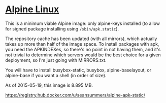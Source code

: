 [Alpine Linux](http://www.alpinelinux.org/)
============

This is a minimum viable Alpine image: only alpine-keys
installed (to allow for signed package installing using
`/sbin/apk.static`).

The repository cache has been updated (with all mirrors),
which actually takes up more than half of the image space.
To install packages with apk, you need the APKINDEXes,
so there's no point in not having them, and it's not trivial
to determine which servers would be the best choice for
a given deployment, so I'm just going with MIRRORS.txt.

You will have to install busybox-static, busybox, 
alpine-baselayout, or alpine-base if you want a shell
(in order of size).

As of 2015-05-19, this image is 8.895 MB.

https://registry.hub.docker.com/u/seansummers/alpine-apk-static/


